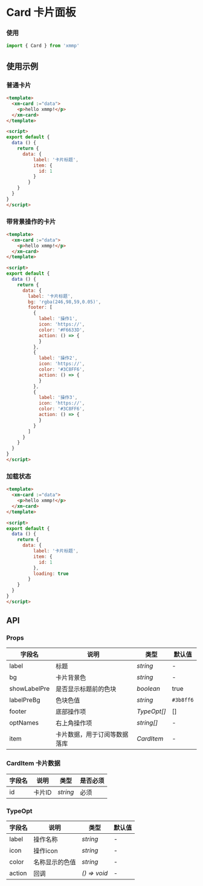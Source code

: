 # Card 卡片面板

### 使用

```js
import { Card } from 'xmmp'
```

## 使用示例

### 普通卡片

```html
<template>
  <xm-card :="data">
    <p>hello xmmp!</p>
  </xm-card>
</template>

<script>
export default {
  data () {
    return {
      data: {
          label: '卡片标题',
          item: {
            id: 1
          }
        }
    }
  }
}  
</script>
```

### 带背景操作的卡片

```html
<template>
  <xm-card :="data">
    <p>hello xmmp!</p>
  </xm-card>
</template>

<script>
export default {
  data () {
    return {
      data: {
        label: '卡片标题',
        bg: 'rgba(246,98,59,0.05)',
        footer: [
          {
            label: '操作1',
            icon: 'https://',
            color: '#F6633D',
            action: () => {
            }
          },
          {
            label: '操作2',
            icon: 'https://',
            color: '#3C8FF6',
            action: () => {
            }
          },
          {
            label: '操作3',
            icon: 'https://',
            color: '#3C8FF6',
            action: () => {
            }
          }
        ]
      }
    }
  }
}  
</script>
```

### 加载状态

```html
<template>
  <xm-card :="data">
    <p>hello xmmp!</p>
  </xm-card>
</template>

<script>
export default {
  data () {
    return {
      data: {
          label: '卡片标题',
          item: {
            id: 1
          },
          loading: true
        }
    }
  }
}  
</script>
```

## API

### Props

字段名|说明|类型|默认值
----|----|----|----
label|标题|_string_|-
bg|卡片背景色|_string_|-
showLabelPre|是否显示标题前的色块|_boolean_|true
labelPreBg|色块色值|_string_|`#3b8ff6`
footer|底部操作项|_TypeOpt[]_|[]
optNames|右上角操作项|_string[]_|-
item|卡片数据，用于订阅等数据落库|_CardItem_|-

### CardItem 卡片数据

字段名|说明|类型|是否必须
----|----|----|----
id|卡片ID|_string_|必须

### TypeOpt

字段名|说明|类型|默认值
----|----|----|----
label|操作名称|_string_|-
icon|操作icon|_string_|-
color|名称显示的色值|_string_|-
action|回调|_() => void_|-

